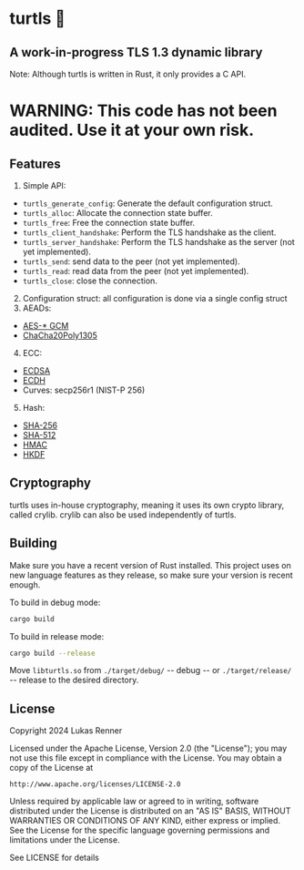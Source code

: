 # turtls 🐢

## A work-in-progress TLS 1.3 dynamic library
Note: Although turtls is written in Rust, it only provides a C API.

WARNING: This code has not been audited. Use it at your own risk.
================================================================

## Features
1. Simple API:
- `turtls_generate_config`: Generate the default configuration struct.
- `turtls_alloc`: Allocate the connection state buffer.
- `turtls_free`: Free the connection state buffer.
- `turtls_client_handshake`: Perform the TLS handshake as the client.
- `turtls_server_handshake`: Perform the TLS handshake as the server (not yet implemented).
- `turtls_send`: send data to the peer (not yet implemented).
- `turtls_read`: read data from the peer (not yet implemented).
- `turtls_close`: close the connection.
2. Configuration struct: all configuration is done via a single config struct
3. AEADs:
- [AES-* GCM](https://en.wikipedia.org/wiki/Galois/Counter_Mode)
- [ChaCha20Poly1305](https://en.wikipedia.org/wiki/ChaCha20-Poly1305)
4. ECC:
- [ECDSA](https://en.wikipedia.org/wiki/Elliptic_Curve_Digital_Signature_Algorithm)
- [ECDH](https://en.wikipedia.org/wiki/Elliptic-curve_Diffie%E2%80%93Hellman)
- Curves: secp256r1 (NIST-P 256)
5. Hash:
- [SHA-256](https://en.wikipedia.org/wiki/SHA-2)
- [SHA-512](https://en.wikipedia.org/wiki/SHA-2)
- [HMAC](https://en.wikipedia.org/wiki/HMAC)
- [HKDF](https://en.wikipedia.org/wiki/HKDF)


## Cryptography
turtls uses in-house cryptography, meaning it uses its own crypto library, called crylib.
crylib can also be used independently of turtls.

## Building
Make sure you have a recent version of Rust installed. This project uses on new language features as they release,
so make sure your version is recent enough.

To build in debug mode:
```bash
cargo build
```

To build in release mode:
```bash
cargo build --release
```

Move `libturtls.so` from `./target/debug/` -- debug -- or `./target/release/` -- release to the desired directory.

## License
Copyright 2024 Lukas Renner

Licensed under the Apache License, Version 2.0 (the "License");
you may not use this file except in compliance with the License.
You may obtain a copy of the License at

    http://www.apache.org/licenses/LICENSE-2.0

Unless required by applicable law or agreed to in writing, software
distributed under the License is distributed on an "AS IS" BASIS,
WITHOUT WARRANTIES OR CONDITIONS OF ANY KIND, either express or implied.
See the License for the specific language governing permissions and
limitations under the License.

See LICENSE for details
